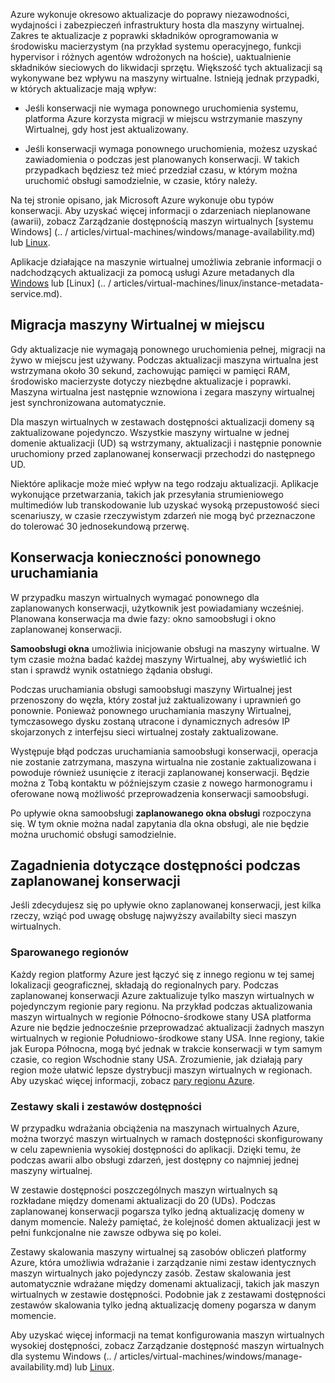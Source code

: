 Azure wykonuje okresowo aktualizacje do poprawy niezawodności, wydajności i zabezpieczeń infrastruktury hosta dla maszyny wirtualnej. Zakres te aktualizacje z poprawki składników oprogramowania w środowisku macierzystym (na przykład systemu operacyjnego, funkcji hypervisor i różnych agentów wdrożonych na hoście), uaktualnienie składników sieciowych do likwidacji sprzętu. Większość tych aktualizacji są wykonywane bez wpływu na maszyny wirtualne. Istnieją jednak przypadki, w których aktualizacje mają wpływ:

- Jeśli konserwacji nie wymaga ponownego uruchomienia systemu, platforma Azure korzysta migracji w miejscu wstrzymanie maszyny Wirtualnej, gdy host jest aktualizowany.

- Jeśli konserwacji wymaga ponownego uruchomienia, możesz uzyskać zawiadomienia o podczas jest planowanych konserwacji. W takich przypadkach będziesz też mieć przedział czasu, w którym można uruchomić obsługi samodzielnie, w czasie, który należy.

Na tej stronie opisano, jak Microsoft Azure wykonuje obu typów konserwacji. Aby uzyskać więcej informacji o zdarzeniach nieplanowane (awarii), zobacz Zarządzanie dostępnością maszyn wirtualnych [systemu Windows] (.. / articles/virtual-machines/windows/manage-availability.md) lub [Linux](../articles/virtual-machines/linux/manage-availability.md).

Aplikacje działające na maszynie wirtualnej umożliwia zebranie informacji o nadchodzących aktualizacji za pomocą usługi Azure metadanych dla [Windows](../articles/virtual-machines/windows/instance-metadata-service.md) lub [Linux] (.. / articles/virtual-machines/linux/instance-metadata-service.md).

## <a name="in-place-vm-migration"></a>Migracja maszyny Wirtualnej w miejscu

Gdy aktualizacje nie wymagają ponownego uruchomienia pełnej, migracji na żywo w miejscu jest używany. Podczas aktualizacji maszyna wirtualna jest wstrzymana około 30 sekund, zachowując pamięci w pamięci RAM, środowisko macierzyste dotyczy niezbędne aktualizacje i poprawki. Maszyna wirtualna jest następnie wznowiona i zegara maszyny wirtualnej jest synchronizowana automatycznie.

Dla maszyn wirtualnych w zestawach dostępności aktualizacji domeny są zaktualizowane pojedynczo. Wszystkie maszyny wirtualne w jednej domenie aktualizacji (UD) są wstrzymany, aktualizacji i następnie ponownie uruchomiony przed zaplanowanej konserwacji przechodzi do następnego UD.

Niektóre aplikacje może mieć wpływ na tego rodzaju aktualizacji. Aplikacje wykonujące przetwarzania, takich jak przesyłania strumieniowego multimediów lub transkodowanie lub uzyskać wysoką przepustowość sieci scenariuszy, w czasie rzeczywistym zdarzeń nie mogą być przeznaczone do tolerować 30 jednosekundową przerwę. <!-- sooooo, what should they do? --> 


## <a name="maintenance-requiring-a-reboot"></a>Konserwacja konieczności ponownego uruchamiania

W przypadku maszyn wirtualnych wymagać ponownego dla zaplanowanych konserwacji, użytkownik jest powiadamiany wcześniej. Planowana konserwacja ma dwie fazy: okno samoobsługi i okno zaplanowanej konserwacji.

**Samoobsługi okna** umożliwia inicjowanie obsługi na maszyny wirtualne. W tym czasie można badać każdej maszyny Wirtualnej, aby wyświetlić ich stan i sprawdź wynik ostatniego żądania obsługi.

Podczas uruchamiania obsługi samoobsługi maszyny Wirtualnej jest przenoszony do węzła, który został już zaktualizowany i uprawnień go ponownie. Ponieważ ponownego uruchamiania maszyny Wirtualnej, tymczasowego dysku zostaną utracone i dynamicznych adresów IP skojarzonych z interfejsu sieci wirtualnej zostały zaktualizowane.

Występuje błąd podczas uruchamiania samoobsługi konserwacji, operacja nie zostanie zatrzymana, maszyna wirtualna nie zostanie zaktualizowana i powoduje również usunięcie z iteracji zaplanowanej konserwacji. Będzie można z Tobą kontaktu w późniejszym czasie z nowego harmonogramu i oferowane nową możliwość przeprowadzenia konserwacji samoobsługi. 

Po upływie okna samoobsługi **zaplanowanego okna obsługi** rozpoczyna się. W tym oknie można nadal zapytania dla okna obsługi, ale nie będzie można uruchomić obsługi samodzielnie.

## <a name="availability-considerations-during-planned-maintenance"></a>Zagadnienia dotyczące dostępności podczas zaplanowanej konserwacji 

Jeśli zdecydujesz się po upływie okno zaplanowanej konserwacji, jest kilka rzeczy, wziąć pod uwagę obsługę najwyższy availabilty sieci maszyn wirtualnych. 

### <a name="paired-regions"></a>Sparowanego regionów

Każdy region platformy Azure jest łączyć się z innego regionu w tej samej lokalizacji geograficznej, składają do regionalnych pary. Podczas zaplanowanej konserwacji Azure zaktualizuje tylko maszyn wirtualnych w pojedynczym regionie pary regionu. Na przykład podczas aktualizowania maszyn wirtualnych w regionie Północno-środkowe stany USA platforma Azure nie będzie jednocześnie przeprowadzać aktualizacji żadnych maszyn wirtualnych w regionie Południowo-środkowe stany USA. Inne regiony, takie jak Europa Północna, mogą być jednak w trakcie konserwacji w tym samym czasie, co region Wschodnie stany USA. Zrozumienie, jak działają pary region może ułatwić lepsze dystrybucji maszyn wirtualnych w regionach. Aby uzyskać więcej informacji, zobacz [pary regionu Azure](https://docs.microsoft.com/azure/best-practices-availability-paired-regions).

### <a name="availability-sets-and-scale-sets"></a>Zestawy skali i zestawów dostępności

W przypadku wdrażania obciążenia na maszynach wirtualnych Azure, można tworzyć maszyn wirtualnych w ramach dostępności skonfigurowany w celu zapewnienia wysokiej dostępności do aplikacji. Dzięki temu, że podczas awarii albo obsługi zdarzeń, jest dostępny co najmniej jednej maszyny wirtualnej.

W zestawie dostępności poszczególnych maszyn wirtualnych są rozkładane między domenami aktualizacji do 20 (UDs). Podczas zaplanowanej konserwacji pogarsza tylko jedną aktualizację domeny w danym momencie. Należy pamiętać, że kolejność domen aktualizacji jest w pełni funkcjonalne nie zawsze odbywa się po kolei. 

Zestawy skalowania maszyny wirtualnej są zasobów obliczeń platformy Azure, która umożliwia wdrażanie i zarządzanie nimi zestaw identycznych maszyn wirtualnych jako pojedynczy zasób. Zestaw skalowania jest automatycznie wdrażane między domenami aktualizacji, takich jak maszyn wirtualnych w zestawie dostępności. Podobnie jak z zestawami dostępności zestawów skalowania tylko jedną aktualizację domeny pogarsza w danym momencie.

Aby uzyskać więcej informacji na temat konfigurowania maszyn wirtualnych wysokiej dostępności, zobacz Zarządzanie dostępność maszyn wirtualnych dla systemu Windows (.. / articles/virtual-machines/windows/manage-availability.md) lub [Linux](../articles/virtual-machines/linux/manage-availability.md).